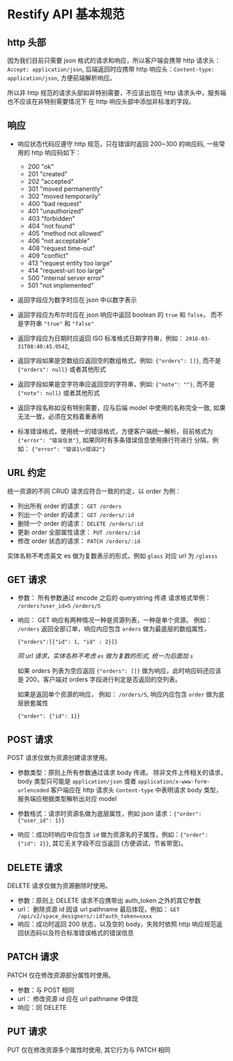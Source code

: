 # Restify API 基本规范

## http 头部

因为我们目前只需要 json 格式的请求和响应，所以客户端会携带 http 请求头：`Accept: application/json`,
后端返回时应携带 http 响应头：`Content-type: application/json`, 方便前端解析响应。

所以非 http 规范的请求头部如非特别需要，不应该出现在 http 请求头中，服务端也不应该在非特别需要情况下
在 http 响应头部中添加非标准的字段。


## 响应

* 响应状态代码应遵守 http 规范，只在错误时返回 200~300 的响应码, 一些常用的 http 响应码如下：

    * 200 "ok"
    * 201 "created"
    * 202 "accepted"
    * 301 "moved permanently"
    * 302 "moved temporarily"
    * 400 "bad request"
    * 401 "unauthorized"
    * 403 "forbidden"
    * 404 "not found"
    * 405 "method not allowed"
    * 406 "not acceptable"
    * 408 "request time-out"
    * 409 "conflict"
    * 413 "request entity too large"
    * 414 "request-uri too large"
    * 500 "internal server error"
    * 501 "not implemented"

* 返回字段应为数字时应在 json 中以数字表示
* 返回字段应为布尔时应在 json 响应中返回 boolean 的 `true` 和 `false`， 而不是字符串 `"true"` 和 `"false"`
* 返回字段应为日期时应返回 ISO 标准格式日期字符串，例如： `2016-03-31T08:40:45.954Z`,
* 返回字段如果是空数组应返回空的数组格式，例如: `{"orders": []}`, 而不是 `{"orders": null}` 或者其他形式
* 返回字段如果是空字符串应返回空的字符串，例如: `{"note": ""}`, 而不是 `{"note": null}` 或者其他形式
* 返回字段名称如没有特别需要，应与后端 model 中使用的名称完全一致, 如果无法一致，必须在文档着重表明

* 标准错误格式，使用统一的错误格式，方便客户端统一解析，目前格式为 `{"error": "错误信息"}`, 如果同时有多条错误信息使用换行符进行
  分隔，例如： `{"error": "错误1\n错误2"}`

## URL 约定

统一资源的不同 CRUD 请求应符合一致的约定，以 order 为例：

* 列出所有 order 的请求： `GET /orders`
* 列出一个 order 的请求： `GET /orders/:id`
* 删除一个 order 的请求： `DELETE /orders/:id`
* 更新 order 全部属性请求： `PUT /orders/:id`
* 修改 order 状态的请求： `PATCH /orders/:id`

实体名称不考虑英文 es 做为复数表示的形式，例如 `glass` 对应 url 为 `/glasss`

## GET 请求

* 参数： 所有参数通过 encode 之后的 querystring 传递
  请求格式举例： `/orders?user_id=5` `/orders/5`

* 响应： GET 响应有两种情况一种是资源列表，一种是单个资源。 
  例如： `/orders` 返回全部订单，响应内应包含 `orders` 做为最底层的数组属性，

    `{"orders":[{"id": 1, "id" : 2}]}`

  _同 url 请求，实体名称不考虑 `es` 做为复数的形式, 统一为后面加 `s`_

  如果 orders 列表为空应返回 `{"orders": []}` 做为响应，此时响应码还应该是 200，客户端对 orders 字段进行判定是否返回的空列表。

  如果是返回单个资源的响应， 例如： `/orders/5`, 响应内应包含 `order` 做为底层嵌套属性

    `{"order": {"id": 1}}`

## POST 请求

POST 请求仅做为资源创建请求使用。

* 参数类型：原则上所有参数通过请求 body 传递。 除非文件上传相关的请求，body 类型只可能是 `application/json` 或者 `application/x-www-form-urlencoded`
  客户端应在 http 请求头 `Content-type` 中表明请求 body 类型， 服务端应根据类型解析出对应 model

* 参数格式：请求时资源名做为底层属性，例如 json 请求：`{"order": {"user_id": 1}}`
* 响应：成功时响应中应包含 `id` 做为资源名的子属性，例如：`{"order": {"id": 2}}`, 其它无关字段不应当返回 (方便调试，节省带宽)。

## DELETE 请求

DELETE 请求仅做为资源删除时使用。

* 参数：原则上 DELETE 请求不应携带出 auth_token 之外的其它参数
* url： 删除资源 id 因该 url pathname 最后体现，例如： `GET /api/v2/space_designers/:id?auth_token=xxxx`
* 响应：成功时返回 200 状态，以及空的 body，失败时依照 http 响应规范返回状态码以及符合标准错误格式的错误信息

## PATCH 请求

PATCH 仅在修改资源部分属性时使用。

* 参数：与 POST 相同
* url： 修改资源 id 应在 url pathname 中体现
* 响应：同 DELETE

## PUT 请求

PUT 仅在修改资源多个属性时使用, 其它行为与 PATCH 相同
